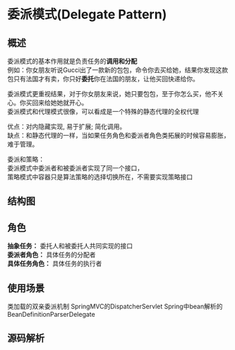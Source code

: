 # 委派模式(Delegate Pattern)

## 概述
委派模式的基本作用就是负责任务的**调用和分配**  
例如：你女朋友听说Gucci出了一款新的包包，命令你去买给她，结果你发现这款包只有法国才有卖，你只好**委托**你在法国的朋友，让他买回快递给你。  

委派模式更重视结果，对于你女朋友来说，她只要包包，至于你怎么买，他不关心。你买回来给她她就开心。  
委派模式和代理模式很像，可以看成是一个特殊的静态代理的全权代理

优点：对内隐藏实现, 易于扩展; 简化调用。  
缺点：和静态代理的一样，当如果任务角色和委派者角色类拓展的时候容易膨胀，难于管理。  

委派和策略：  
委派模式中委派者和被委派者实现了同一个接口，  
策略模式中容器只是算法策略的选择切换所在，不需要实现策略接口  

## 结构图

## 角色
**抽象任务：** 委托人和被委托人共同实现的接口  
**委派者角色：** 具体任务的分配者  
**具体任务角色：** 具体任务的执行者  

## 使用场景
类加载的双亲委派机制
SpringMVC的DispatcherServlet
Spring中bean解析的BeanDefinitionParserDelegate
## 源码解析 